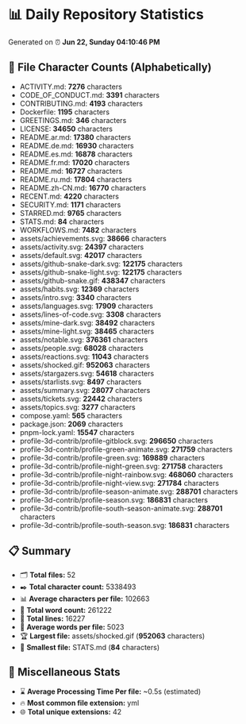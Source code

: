 # 📊 Daily Repository Statistics
Generated on ⏰ **Jun 22, Sunday 04:10:46 PM**

## 📂 File Character Counts (Alphabetically)
- ACTIVITY.md: **7276** characters
- CODE_OF_CONDUCT.md: **3391** characters
- CONTRIBUTING.md: **4193** characters
- Dockerfile: **1195** characters
- GREETINGS.md: **346** characters
- LICENSE: **34650** characters
- README.ar.md: **17380** characters
- README.de.md: **16930** characters
- README.es.md: **16878** characters
- README.fr.md: **17020** characters
- README.md: **16727** characters
- README.ru.md: **17804** characters
- README.zh-CN.md: **16770** characters
- RECENT.md: **4220** characters
- SECURITY.md: **1171** characters
- STARRED.md: **9765** characters
- STATS.md: **84** characters
- WORKFLOWS.md: **7482** characters
- assets/achievements.svg: **38666** characters
- assets/activity.svg: **24397** characters
- assets/default.svg: **42017** characters
- assets/github-snake-dark.svg: **122175** characters
- assets/github-snake-light.svg: **122175** characters
- assets/github-snake.gif: **438347** characters
- assets/habits.svg: **12369** characters
- assets/intro.svg: **3340** characters
- assets/languages.svg: **17909** characters
- assets/lines-of-code.svg: **3308** characters
- assets/mine-dark.svg: **38492** characters
- assets/mine-light.svg: **38465** characters
- assets/notable.svg: **376361** characters
- assets/people.svg: **68028** characters
- assets/reactions.svg: **11043** characters
- assets/shocked.gif: **952063** characters
- assets/stargazers.svg: **54618** characters
- assets/starlists.svg: **8497** characters
- assets/summary.svg: **28077** characters
- assets/tickets.svg: **22442** characters
- assets/topics.svg: **3277** characters
- compose.yaml: **565** characters
- package.json: **2069** characters
- pnpm-lock.yaml: **15547** characters
- profile-3d-contrib/profile-gitblock.svg: **296650** characters
- profile-3d-contrib/profile-green-animate.svg: **271759** characters
- profile-3d-contrib/profile-green.svg: **169889** characters
- profile-3d-contrib/profile-night-green.svg: **271758** characters
- profile-3d-contrib/profile-night-rainbow.svg: **468060** characters
- profile-3d-contrib/profile-night-view.svg: **271784** characters
- profile-3d-contrib/profile-season-animate.svg: **288701** characters
- profile-3d-contrib/profile-season.svg: **186831** characters
- profile-3d-contrib/profile-south-season-animate.svg: **288701** characters
- profile-3d-contrib/profile-south-season.svg: **186831** characters

## 📋 Summary
- 🗂️ **Total files:** 52
- ✒️ **Total character count:** 5338493
- 📊 **Average characters per file:** 102663
- 📝 **Total word count:** 261222
- 🧾 **Total lines:** 16227
- 📐 **Average words per file:** 5023
- 🏆 **Largest file:** assets/shocked.gif (**952063** characters)
- 🥉 **Smallest file:** STATS.md (**84** characters)

## 🌟 Miscellaneous Stats
- ⌛ **Average Processing Time Per file:** ~0.5s (estimated)
- 🔥 **Most common file extension:** yml
- 🌐 **Total unique extensions:** 42
